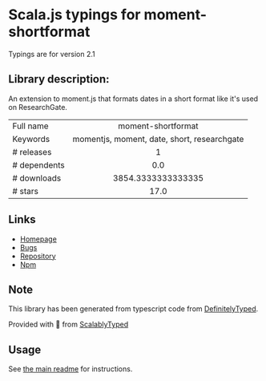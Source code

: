 
# Scala.js typings for moment-shortformat

Typings are for version 2.1

## Library description:
An extension to moment.js that formats dates in a short format like it's used on ResearchGate.

|                    |                 |
| ------------------ | :-------------: |
| Full name          | moment-shortformat |
| Keywords           | momentjs, moment, date, short, researchgate |
| # releases         | 1 |
| # dependents       | 0.0 |
| # downloads        | 3854.3333333333335 |
| # stars            | 17.0 |

## Links
- [Homepage](https://github.com/researchgate/moment-shortformat#readme)
- [Bugs](https://github.com/researchgate/moment-shortformat/issues)
- [Repository](https://github.com/researchgate/moment-shortformat)
- [Npm](https://www.npmjs.com/package/moment-shortformat)
    


## Note
This library has been generated from typescript code from [DefinitelyTyped](https://definitelytyped.org).

Provided with :purple_heart: from [ScalablyTyped](https://github.com/oyvindberg/ScalablyTyped)

## Usage
See [the main readme](../../readme.md) for instructions.



